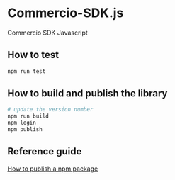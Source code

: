 # Commercio-SDK.js

Commercio SDK Javascript

## How to test

```sh
npm run test
```

## How to build and publish the library

```sh
# update the version number
npm run build
npm login
npm publish
```

## Reference guide

[How to publish a npm package](https://www.robinwieruch.de/publish-npm-package-node)